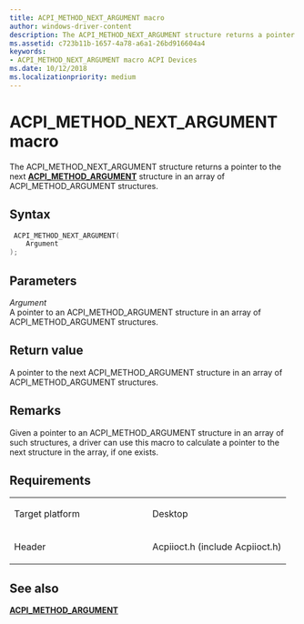 ```yaml
---
title: ACPI_METHOD_NEXT_ARGUMENT macro
author: windows-driver-content
description: The ACPI_METHOD_NEXT_ARGUMENT structure returns a pointer to the next ACPI_METHOD_ARGUMENT structure in an array of ACPI_METHOD_ARGUMENT structures.
ms.assetid: c723b11b-1657-4a78-a6a1-26bd916604a4
keywords: 
- ACPI_METHOD_NEXT_ARGUMENT macro ACPI Devices
ms.date: 10/12/2018
ms.localizationpriority: medium
---
```


# ACPI\_METHOD\_NEXT\_ARGUMENT macro


The ACPI\_METHOD\_NEXT\_ARGUMENT structure returns a pointer to the next [**ACPI\_METHOD\_ARGUMENT**](https://msdn.microsoft.com/library/windows/hardware/ff536125) structure in an array of ACPI\_METHOD\_ARGUMENT structures.

Syntax
------

```cpp
 ACPI_METHOD_NEXT_ARGUMENT(
    Argument
);
```

Parameters
----------

*Argument*   
A pointer to an ACPI\_METHOD\_ARGUMENT structure in an array of ACPI\_METHOD\_ARGUMENT structures.

Return value
------------

A pointer to the next ACPI\_METHOD\_ARGUMENT structure in an array of ACPI\_METHOD\_ARGUMENT structures.

Remarks
-------

Given a pointer to an ACPI\_METHOD\_ARGUMENT structure in an array of such structures, a driver can use this macro to calculate a pointer to the next structure in the array, if one exists.

Requirements
------------

<table>
<colgroup>
<col width="50%" />
<col width="50%" />
</colgroup>
<tbody>
<tr>
<td><p>Target platform</p></td>
<td>Desktop</td>
</tr>
<tr>
<td><p>Header</p></td>
<td>Acpiioct.h (include Acpiioct.h)</td>
</tr>
</tbody>
</table>

## See also


[**ACPI\_METHOD\_ARGUMENT**](https://msdn.microsoft.com/library/windows/hardware/ff536125)
